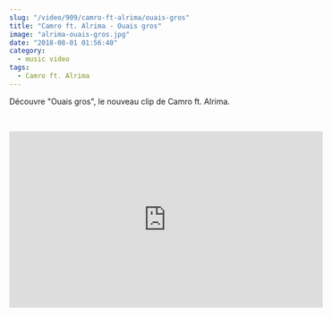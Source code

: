 ```yaml
--- 
slug: "/video/909/camro-ft-alrima/ouais-gros"
title: "Camro ft. Alrima - Ouais gros"
image: "alrima-ouais-gros.jpg"
date: "2018-08-01 01:56:40"
category:
  - music video
tags:
  - Camro ft. Alrima
---
```

<p>Découvre "Ouais gros", le nouveau clip de Camro ft. Alrima.</p><br/><p><iframe width="560" height="315" src="https://www.youtube.com/embed/RTCnN30W3Eg" frameborder="0" allow="autoplay; encrypted-media" allowfullscreen></iframe></p>